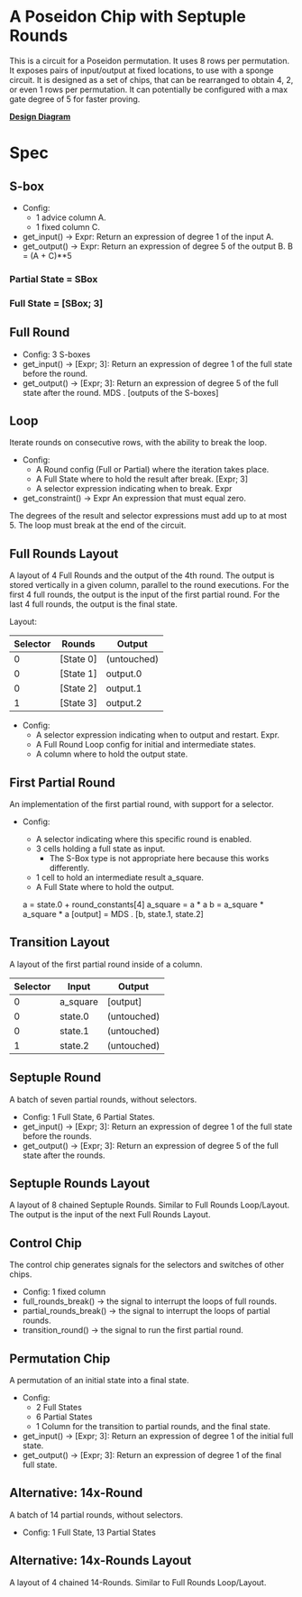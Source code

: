 # A Poseidon Chip with Septuple Rounds

This is a circuit for a Poseidon permutation. It uses 8 rows per permutation. It exposes pairs of input/output at fixed
locations, to use with a sponge circuit. It is designed as a set of chips, that can be rearranged to obtain 4, 2, or
even 1 rows per permutation. It can potentially be configured with a max gate degree of 5 for faster proving.


**[Design Diagram](https://miro.com/app/board/uXjVPLsk0oU=/?moveToWidget=3458764546593848776&cot=14)**


# Spec

## S-box

- Config:
    - 1 advice column A.
    - 1 fixed column C.
- get_input() -> Expr:
    Return an expression of degree 1 of the input A.
- get_output() -> Expr:
    Return an expression of degree 5 of the output B.
        B = (A + C)**5

### Partial State = SBox
### Full State = [SBox; 3]

## Full Round

- Config: 3 S-boxes
- get_input() -> [Expr; 3]:
    Return an expression of degree 1 of the full state before the round.
- get_output() -> [Expr; 3]:
    Return an expression of degree 5 of the full state after the round.
        MDS . [outputs of the S-boxes]
  
## Loop

Iterate rounds on consecutive rows, with the ability to break the loop.

- Config:
    - A Round config (Full or Partial) where the iteration takes place. 
    - A Full State where to hold the result after break. [Expr; 3]
    - A selector expression indicating when to break. Expr
- get_constraint() -> Expr
    An expression that must equal zero.

The degrees of the result and selector expressions must add up to at most 5.
The loop must break at the end of the circuit.


## Full Rounds Layout

A layout of 4 Full Rounds and the output of the 4th round. The output is stored vertically in a given column, parallel to the round executions. For the first 4 full rounds, the output is the input of the first partial round. For the last 4 full rounds, the output is the final state.

Layout:

Selector | Rounds    | Output
---------|-----------|----------
       0 | [State 0] | (untouched)
       0 | [State 1] | output.0
       0 | [State 2] | output.1
       1 | [State 3] | output.2

- Config:
    - A selector expression indicating when to output and restart. Expr.
    - A Full Round Loop config for initial and intermediate states.
    - A column where to hold the output state.


## First Partial Round

An implementation of the first partial round, with support for a selector.

- Config:
    - A selector indicating where this specific round is enabled.
    - 3 cells holding a full state as input.
        - The S-Box type is not appropriate here because this works differently.
    - 1 cell to hold an intermediate result a_square. 
    - A Full State where to hold the output.

    a = state.0 + round_constants[4]
    a_square = a * a
    b = a_square * a_square * a
    [output] = MDS . [b, state.1, state.2]


## Transition Layout

A layout of the first partial round inside of a column.

Selector | Input        | Output
---------|--------------|---------
       0 | a_square     | [output]
       0 | state.0      | (untouched)
       0 | state.1      | (untouched)
       1 | state.2      | (untouched)


## Septuple Round

A batch of seven partial rounds, without selectors.

- Config: 1 Full State, 6 Partial States.
- get_input() -> [Expr; 3]:
  Return an expression of degree 1 of the full state before the rounds.
- get_output() -> [Expr; 3]:
  Return an expression of degree 5 of the full state after the rounds.


## Septuple Rounds Layout

A layout of 8 chained Septuple Rounds. Similar to Full Rounds Loop/Layout.
The output is the input of the next Full Rounds Layout.


## Control Chip

The control chip generates signals for the selectors and switches of other chips.

- Config: 1 fixed column
- full_rounds_break() -> the signal to interrupt the loops of full rounds.
- partial_rounds_break() -> the signal to interrupt the loops of partial rounds.
- transition_round() -> the signal to run the first partial round.


## Permutation Chip

A permutation of an initial state into a final state.

- Config:
    - 2 Full States
    - 6 Partial States
    - 1 Column for the transition to partial rounds, and the final state.
- get_input() -> [Expr; 3]:
  Return an expression of degree 1 of the initial full state.
- get_output() -> [Expr; 3]:
  Return an expression of degree 1 of the final full state.


## Alternative: 14x-Round

A batch of 14 partial rounds, without selectors.

- Config: 1 Full State, 13 Partial States

## Alternative: 14x-Rounds Layout

A layout of 4 chained 14-Rounds. Similar to Full Rounds Loop/Layout.
